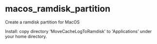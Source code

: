 # macos_ramdisk_partition
Create a ramdisk partition for MacOS 

Install:
copy directory 'MoveCacheLogToRamdisk' to 'Applications' under your home directory.
